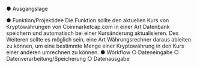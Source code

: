 ● Ausgangslage

● Funktion/Projektidee
Die Funktion sollte den aktuellen Kurs von Kryptowährungen von Coinmarketcap.com in einer Art Datenbank speichern und automatisch bei einer Kursänderung aktualisieren. Des Weiteren sollte es möglich sein, eine Art Währungsrechner daraus ableiten zu können, um eine bestimmte Menge einer Kryptowährung in den Kurs einer anderen umrechnen zu können.
● Workflow
○ Dateneingabe
○ Datenverarbeitung/Speicherung
○ Datenausgabe